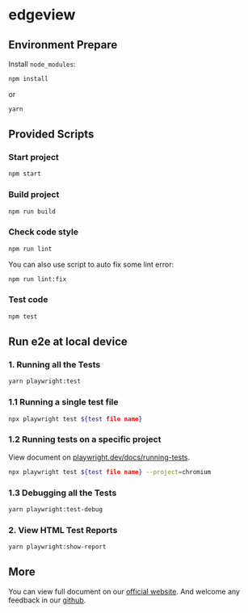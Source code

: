 # edgeview

## Environment Prepare

Install `node_modules`:

```bash
npm install
```

or

```bash
yarn
```

## Provided Scripts

### Start project

```bash
npm start
```

### Build project

```bash
npm run build
```

### Check code style

```bash
npm run lint
```

You can also use script to auto fix some lint error:

```bash
npm run lint:fix
```

### Test code

```bash
npm test
```

## Run e2e at local device

### 1. Running all the Tests

```bash
yarn playwright:test
```

### 1.1 Running a single test file

```bash
npx playwright test ${test file name}
```

### 1.2 Running tests on a specific project

View document on [playwright.dev/docs/running-tests](https://playwright.dev/docs/running-tests).

```bash
npx playwright test ${test file name} --project=chromium
```

### 1.3 Debugging all the Tests

```bash
yarn playwright:test-debug
```

### 2. View HTML Test Reports

```bash
yarn playwright:show-report
```

## More

You can view full document on our [official website](https://pro.ant.design). And welcome any feedback in our [github](https://github.com/ant-design/ant-design-pro).
